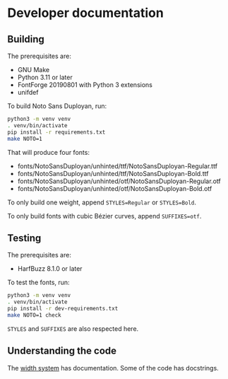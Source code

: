 <!--
Copyright 2022 Google LLC
Copyright 2022-2023 David Corbett

Licensed under the Apache License, Version 2.0 (the "License");
you may not use this file except in compliance with the License.
You may obtain a copy of the License at

    http://www.apache.org/licenses/LICENSE-2.0

Unless required by applicable law or agreed to in writing, software
distributed under the License is distributed on an "AS IS" BASIS,
WITHOUT WARRANTIES OR CONDITIONS OF ANY KIND, either express or implied.
See the License for the specific language governing permissions and
limitations under the License.
-->

# Developer documentation

## Building

The prerequisites are:

* GNU Make
* Python 3.11 or later
* FontForge 20190801 with Python 3 extensions
* unifdef

To build Noto Sans Duployan, run:

```sh
python3 -m venv venv
. venv/bin/activate
pip install -r requirements.txt
make NOTO=1
```

That will produce four fonts:

* fonts/NotoSansDuployan/unhinted/ttf/NotoSansDuployan-Regular.ttf
* fonts/NotoSansDuployan/unhinted/ttf/NotoSansDuployan-Bold.ttf
* fonts/NotoSansDuployan/unhinted/otf/NotoSansDuployan-Regular.otf
* fonts/NotoSansDuployan/unhinted/otf/NotoSansDuployan-Bold.otf

To only build one weight, append `STYLES=Regular` or `STYLES=Bold`.

To only build fonts with cubic Bézier curves, append `SUFFIXES=otf`.

## Testing

The prerequisites are:

* HarfBuzz 8.1.0 or later

To test the fonts, run:

```sh
python3 -m venv venv
. venv/bin/activate
pip install -r dev-requirements.txt
make NOTO=1 check
```

`STYLES` and `SUFFIXES` are also respected here.

## Understanding the code

The [width system](width-system.md) has documentation.
Some of the code has docstrings.
